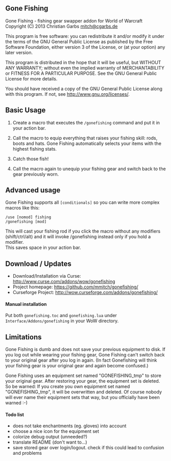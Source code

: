 ## Gone Fishing

Gone Fishing - fishing gear swapper addon for World of Warcraft  
Copyright (C) 2013  Christian Garbs <mitch@cgarbs.de>
 
This program is free software: you can redistribute it and/or modify
it under the terms of the GNU General Public License as published by
the Free Software Foundation, either version 3 of the License, or
(at your option) any later version.

This program is distributed in the hope that it will be useful,
but WITHOUT ANY WARRANTY; without even the implied warranty of
MERCHANTABILITY or FITNESS FOR A PARTICULAR PURPOSE.  See the
GNU General Public License for more details.

You should have received a copy of the GNU General Public License
along with this program.  If not, see <http://www.gnu.org/licenses/>.


## Basic Usage

1. Create a macro that executes the ```/gonefishing``` command
   and put it in your action bar.

2. Call the macro to equip everything that raises your fishing
   skill:  rods, boots and hats.  Gone Fishing automatically
   selects your items with the highest fishing stats.

3. Catch those fish!
   
4. Call the macro again to unequip your fishing gear and switch
   back to the gear previously worn.


## Advanced usage

Gone Fishing supports all ```[conditionals]``` so you can write
more complex macros like this:

```
/use [nomod] fishing 
/gonefishing [mod]
```

This will cast your fishing rod if you click the macro
without any modifiers (shift/ctrl/alt) and it will invoke
/gonefishing instead only if you hold a modifier.  
This saves space in your action bar.


## Download / Updates

- Download/Installation via Curse: http://www.curse.com/addons/wow/gonefishing
- Project homepage: https://github.com/mmitch/gonefishing/
- Curseforge Project: http://wow.curseforge.com/addons/gonefishing/


#### Manual installation

Put both ```gonefishing.toc``` and ```gonefishing.lua``` under
```Interface/Addons/gonefishing``` in your WoW directory.


## Limitations

Gone Fishing is dumb and does not save your previous equipment to
disk.  If you log out while wearing your fishing gear, Gone Fishing
can't switch back to your original gear after you log in again.
(In fact Gonefishing will think your fishing gear is your original
gear and again become confused.)

Gone Fishing uses an equipment set named "GONEFISHING_tmp" to store
your original gear.  After restoring your gear, the equipment set is
deleted.  So be warned: If you create you own equipment set named
"GONEFISHING_tmp", it will be overwritten and deleted.  Of course
nobody will ever name their equipment sets that way, but you
officially have been warned :-)


#### Todo list

- does not take enchantments (eg. gloves) into account
- choose a nice icon for the equipment set
- colorize debug output (unneeded?)
- translate README (don't want to...)
- save stored gear over login/logout.
  check if this could lead to confusion and problems
